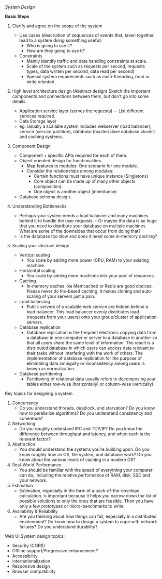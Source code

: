 *System Design*

**Basic Steps**
1) Clarify and agree on the scope of the system

	* Use cases (description of sequences of events that, taken together, lead to a system doing something useful)
		* Who is going to use it?
		* How are they going to use it?
	- Constraints 
		- Mainly identify traffic and data handling constraints at scale.
		- Scale of the system such as requests per second, requests types, data written per second, data read per second)
		- Special system requirements such as multi-threading, read or write oriented.
2) High level architecture design (Abstract design)
   	Sketch the important components and connections between them, but don't go into some details.
   	- Application service layer (serves the requests) -- List different services required.
   	- Data Storage layer
   	- eg. Usually a scalable system includes webserver (load balancer), service (service partition), database (master/slave database cluster) and caching systems.
3) Component Design
	- Component + specific APIs required for each of them.
	- Object oriented design for functionalities.
		- Map features to modules: One scenario for one module.
		- Consider the relationships among modules: 
			- Certain functions must have unique instance (Singletons)
			- Core object can be made up of many other objects (composition).
			- One object is another object (inheritance)
	- Database schema design.
4) Understanding Bottlenecks
	- Perhaps your system needs a load balancer and many machines behind it to handle the user requests. - Or maybe the data is so huge that you need to distribute your database on multiple machines. What are some of the downsides that occur from doing that? 
	- Is the database too slow and does it need some in-memory caching?	
5) Scaling your abstract design
	- Vertical scaling
		- You scale by adding more power (CPU, RAM) to your existing machine.
	- Horizontal scaling
		- You scale by adding more machines into your pool of resources. 
	- Caching
		- In-memory caches like Memcached or Redis are good choices. Please never do file-based caching, it makes cloning and auto-scaling of your servers just a pain. 
	- Load balancing
		- Public servers of a scalable web service are hidden behind a load balancer.  This load balancer evenly distributes load (requests from your users) onto your group/cluster of  application servers.
	- Database replication
		- Database replication is the frequent electronic copying data from a database in one computer or server to a database in another so that all users share the same level of information. The result is a distributed database in which users can access data relevant to their tasks without interfering with the work of others. The implementation of database replication for the purpose of eliminating data ambiguity or inconsistency among users is known as normalization.
	- Database partitioning
		- Partitioning of relational data usually refers to decomposing your tables either row-wise (horizontally) or column-wise (vertically).

Key topics for designing a system
1) Concurrency 
	- Do you understand threads, deadlock, and starvation? Do you know how to parallelize algorithms? Do you understand consistency and coherence?
2) Networking
	- Do you roughly understand IPC and TCP/IP? Do you know the difference between throughput and latency, and when each is the relevant factor?
3) Abstraction
	- You should understand the systems you’re building upon. Do you know roughly how an OS, file system, and database work? Do you know about the various levels of caching in a modern OS?
4) Real-World Performance
	- You should be familiar with the speed of everything your computer can do, including the relative performance of RAM, disk, SSD and your network.
5) Estimation
	- Estimation, especially in the form of a back-of-the-envelope calculation, is important because it helps you narrow down the list of possible solutions to only the ones that are feasible. Then you have only a few prototypes or micro-benchmarks to write.	
6) Availability & Reliability
	-  Are you thinking about how things can fail, especially in a distributed environment? Do know how to design a system to cope with network failures? Do you understand durability?


Web UI System design topics:
- Security (CORS)
- Offline support/Progressive enhancement?
- Accessibility
- Internationalization
- Responsive design
- Browser compatibility
